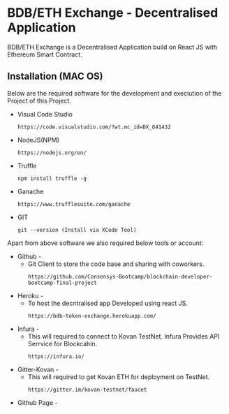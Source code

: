 # BDB/ETH Exchange - Decentralised Application

BDB/ETH Exchange is a Decentralised Application build on React JS with Ethereum Smart Contract.


## Installation (MAC OS)
Below are the required software for the development and execiution of the Project of this Project.
- Visual Code Studio
    ```
    https://code.visualstudio.com/?wt.mc_id=DX_841432
    ```
- NodeJS(NPM)
    ```
    https://nodejs.org/en/
    ```
- Truffle
    ```
    npm install truffle -g
    ```
- Ganache
    ```
    https://www.trufflesuite.com/ganache
    ```
- GIT
    ```
    git --version (Install via XCode Tool)
    ```

Apart from above software we also required below tools or account:
- Github - 
    - Git Client to store the code base and sharing with coworkers.
        ```
        https://github.com/Consensys-Bootcamp/blockchain-developer-bootcamp-final-project
        ```
- Heroku - 
    - To host the decntralised app Developed using react JS.
        ```
        https://bdb-token-exchange.herokuapp.com/
        ```
- Infura - 
    - This will required to connect to Kovan TestNet. Infura Provides API Serrvice for Blockcahin.
        ```
        https://infura.io/
        ```
- Gitter-Kovan - 
    - This will required to get Kovan ETH for deployment on TestNet.
        ```
        https://gitter.im/kovan-testnet/faucet
        ```
- Github Page - 



